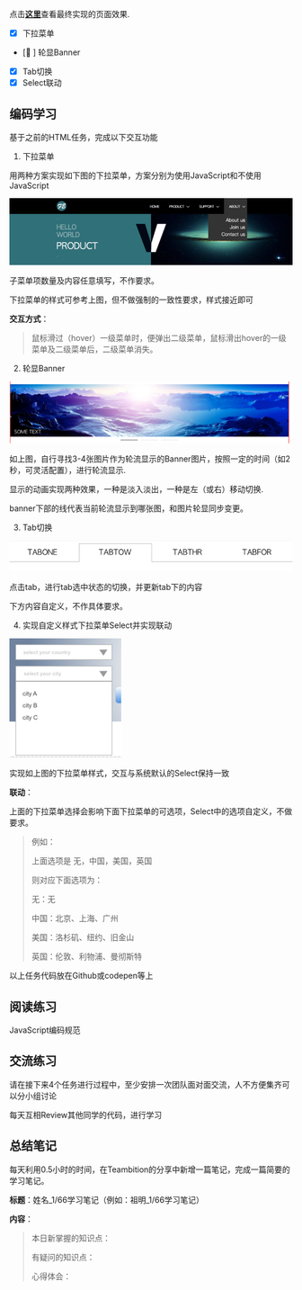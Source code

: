点击[__这里__](http://nucnaoh.github.io/ife-practice/experimental/task05/index.html)查看最终实现的页面效果.

- [X] 下拉菜单
- [ ] 轮显Banner
- [X] Tab切换
- [X] Select联动

## 编码学习

基于之前的HTML任务，完成以下交互功能

1. 下拉菜单

用两种方案实现如下图的下拉菜单，方案分别为使用JavaScript和不使用JavaScript

![下拉菜单](./design/dropdown.png)

子菜单项数量及内容任意填写，不作要求。

下拉菜单的样式可参考上图，但不做强制的一致性要求，样式接近即可

__交互方式__：

> 鼠标滑过（hover）一级菜单时，便弹出二级菜单，鼠标滑出hover的一级菜单及二级菜单后，二级菜单消失。

2. 轮显Banner

![轮显Banner](./design/carousel.png)

如上图，自行寻找3-4张图片作为轮流显示的Banner图片，按照一定的时间（如2秒，可灵活配置），进行轮流显示.

显示的动画实现两种效果，一种是淡入淡出，一种是左（或右）移动切换.

banner下部的线代表当前轮流显示到哪张图，和图片轮显同步变更。

3. Tab切换

![Tab切换](./design/tab.png)

点击tab，进行tab选中状态的切换，并更新tab下的内容

下方内容自定义，不作具体要求。

4. 实现自定义样式下拉菜单Select并实现联动

![select联动](./design/select.png)

实现如上图的下拉菜单样式，交互与系统默认的Select保持一致

__联动__：

上面的下拉菜单选择会影响下面下拉菜单的可选项，Select中的选项自定义，不做要求。

> 例如：
> 
> 上面选项是 无，中国，美国，英国
> 
> 则对应下面选项为：
> 
> 无：无
> 
> 中国：北京、上海、广州
> 
> 美国：洛杉矶、纽约、旧金山
> 
> 英国：伦敦、利物浦、曼彻斯特

以上任务代码放在Github或codepen等上

## 阅读练习

JavaScript编码规范

## 交流练习

请在接下来4个任务进行过程中，至少安排一次团队面对面交流，人不方便集齐可以分小组讨论

每天互相Review其他同学的代码，进行学习

## 总结笔记

每天利用0.5小时的时间，在Teambition的分享中新增一篇笔记，完成一篇简要的学习笔记。

__标题__：姓名_1/66学习笔记（例如：祖明_1/66学习笔记）

__内容__：

> 本日新掌握的知识点：
> 
> 有疑问的知识点：
> 
> 心得体会：